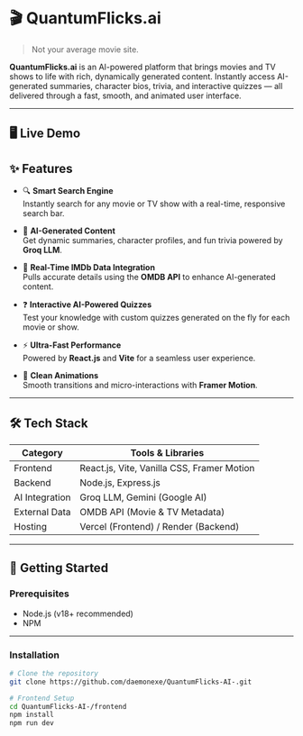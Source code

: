# 🎬 QuantumFlicks.ai

> Not your average movie site.

**QuantumFlicks.ai** is an AI-powered platform that brings movies and TV shows to life with rich, dynamically generated content. Instantly access AI-generated summaries, character bios, trivia, and interactive quizzes — all delivered through a fast, smooth, and animated user interface.

---
## 🖥️ Live Demo

## ✨ Features

- 🔍 **Smart Search Engine**  
  Instantly search for any movie or TV show with a real-time, responsive search bar.

- 🧠 **AI-Generated Content**  
  Get dynamic summaries, character profiles, and fun trivia powered by **Groq LLM**.

- 🎥 **Real-Time IMDb Data Integration**  
  Pulls accurate details using the **OMDB API** to enhance AI-generated content.

- ❓ **Interactive AI-Powered Quizzes**  
  Test your knowledge with custom quizzes generated on the fly for each movie or show.

- ⚡ **Ultra-Fast Performance**  
  Powered by **React.js** and **Vite** for a seamless user experience.

- 🎨 **Clean Animations**  
  Smooth transitions and micro-interactions with **Framer Motion**.

---

## 🛠 Tech Stack

| Category        | Tools & Libraries                             |
|-----------------|-----------------------------------------------|
| Frontend        | React.js, Vite, Vanilla CSS, Framer Motion    |
| Backend         | Node.js, Express.js                           |
| AI Integration  | Groq LLM, Gemini (Google AI)                  |
| External Data   | OMDB API (Movie & TV Metadata)                |
| Hosting         | Vercel (Frontend) / Render (Backend)          |

---

## 🚀 Getting Started

### Prerequisites
- Node.js (v18+ recommended)
- NPM

---

### Installation

```bash
# Clone the repository
git clone https://github.com/daemonexe/QuantumFlicks-AI-.git

# Frontend Setup
cd QuantumFlicks-AI-/frontend
npm install
npm run dev
